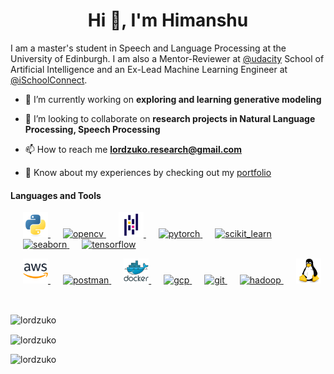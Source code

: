 <h1 align="center">Hi 👋, I'm Himanshu</h1>

I am a master's student in Speech and Language Processing at the University of Edinburgh. I am also a Mentor-Reviewer at [@udacity](https://www.udacity.com/) School of Artificial Intelligence and an Ex-Lead Machine Learning Engineer at [@iSchoolConnect](https://ischoolconnect.com/en/).
- 🔭 I’m currently working on **exploring and learning generative modeling**

- 👯 I’m looking to collaborate on **research projects in Natural Language Processing, Speech Processing**

- 📫 How to reach me **lordzuko.research@gmail.com**
- 📄 Know about my experiences by checking out my [portfolio](https://lordzuko.github.io/)

<h4 align="left">Languages and Tools</h4>
<p align="left"> 
<a href="https://www.python.org" target="_blank" rel="noreferrer"> <img src="https://raw.githubusercontent.com/devicons/devicon/master/icons/python/python-original.svg" alt="python" width="40" height="40" style="padding-left: 20px"/> </a> <a href="https://opencv.org/" target="_blank" rel="noreferrer"> <img src="https://www.vectorlogo.zone/logos/opencv/opencv-icon.svg" alt="opencv" width="40" height="40" style="padding-left: 20px"/> </a> <a href="https://pandas.pydata.org/" target="_blank" rel="noreferrer"> <img src="https://raw.githubusercontent.com/devicons/devicon/2ae2a900d2f041da66e950e4d48052658d850630/icons/pandas/pandas-original.svg" alt="pandas" width="40" height="40" style="padding-left: 20px"/> </a> <a href="https://pytorch.org/" target="_blank" rel="noreferrer"> <img src="https://www.vectorlogo.zone/logos/pytorch/pytorch-icon.svg" alt="pytorch" width="40" height="40" style="padding-left: 20px"/> </a> <a href="https://scikit-learn.org/" target="_blank" rel="noreferrer"> <img src="https://upload.wikimedia.org/wikipedia/commons/0/05/Scikit_learn_logo_small.svg" alt="scikit_learn" width="40" height="40" style="padding-left: 20px"/> </a> <a href="https://seaborn.pydata.org/" target="_blank" rel="noreferrer"> <img src="https://seaborn.pydata.org/_images/logo-mark-lightbg.svg" alt="seaborn" width="40" height="40" style="padding-left: 20px"/> </a> <a href="https://www.tensorflow.org" target="_blank" rel="noreferrer"> <img src="https://www.vectorlogo.zone/logos/tensorflow/tensorflow-icon.svg" alt="tensorflow" width="40" height="40" style="padding-left: 20px"/> </a>

<a href="https://aws.amazon.com" target="_blank" rel="noreferrer"> <img src="https://raw.githubusercontent.com/devicons/devicon/master/icons/amazonwebservices/amazonwebservices-original-wordmark.svg" alt="aws" width="40" height="40" style="padding-left: 20px"/> </a> <a href="https://postman.com" target="_blank" rel="noreferrer"> <img src="https://www.vectorlogo.zone/logos/getpostman/getpostman-icon.svg" alt="postman" width="40" height="40" style="padding-left: 20px"/> </a> <a href="https://www.docker.com/" target="_blank" rel="noreferrer"> <img src="https://raw.githubusercontent.com/devicons/devicon/master/icons/docker/docker-original-wordmark.svg" alt="docker" width="40" height="40" style="padding-left: 20px"/> </a> <a href="https://cloud.google.com" target="_blank" rel="noreferrer"> <img src="https://www.vectorlogo.zone/logos/google_cloud/google_cloud-icon.svg" alt="gcp" width="40" height="40" style="padding-left: 20px"/> </a> <a href="https://git-scm.com/" target="_blank" rel="noreferrer"> <img src="https://www.vectorlogo.zone/logos/git-scm/git-scm-icon.svg" alt="git" width="40" height="40" style="padding-left: 20px"/> </a> <a href="https://hadoop.apache.org/" target="_blank" rel="noreferrer"> <img src="https://www.vectorlogo.zone/logos/apache_hadoop/apache_hadoop-icon.svg" alt="hadoop" width="40" height="40" style="padding-left: 20px"/> </a> <a href="https://www.linux.org/" target="_blank" rel="noreferrer"> <img src="https://raw.githubusercontent.com/devicons/devicon/master/icons/linux/linux-original.svg" alt="linux" width="40" height="40" style="padding-left: 20px"/> </a> 
 </p>

 <br/>


<p><img align="center" src="https://github-readme-stats-6gd4a49iq-lordzuko.vercel.app/api?username=lordzuko&count_private=true&theme=light&hide_title=true&show_icons=true&locale=en" alt="lordzuko" /></p>

<p><img align="center" src="https://github-readme-streak-stats.herokuapp.com/?user=lordzuko&theme=light" alt="lordzuko" /></p>

<p align="left"> <img src="https://komarev.com/ghpvc/?username=lordzuko&label=Profile%20views&color=0e75b6&style=flat" alt="lordzuko" /> </p>

